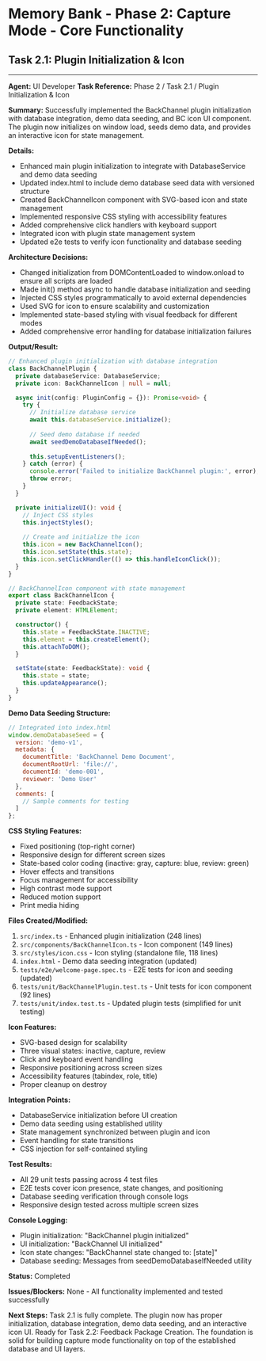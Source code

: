 # Memory Bank - Phase 2: Capture Mode - Core Functionality

## Task 2.1: Plugin Initialization & Icon

---
**Agent:** UI Developer
**Task Reference:** Phase 2 / Task 2.1 / Plugin Initialization & Icon

**Summary:**
Successfully implemented the BackChannel plugin initialization with database integration, demo data seeding, and BC icon UI component. The plugin now initializes on window load, seeds demo data, and provides an interactive icon for state management.

**Details:**
- Enhanced main plugin initialization to integrate with DatabaseService and demo data seeding
- Updated index.html to include demo database seed data with versioned structure
- Created BackChannelIcon component with SVG-based icon and state management
- Implemented responsive CSS styling with accessibility features
- Added comprehensive click handlers with keyboard support
- Integrated icon with plugin state management system
- Updated e2e tests to verify icon functionality and database seeding

**Architecture Decisions:**
- Changed initialization from DOMContentLoaded to window.onload to ensure all scripts are loaded
- Made init() method async to handle database initialization and seeding
- Injected CSS styles programmatically to avoid external dependencies
- Used SVG for icon to ensure scalability and customization
- Implemented state-based styling with visual feedback for different modes
- Added comprehensive error handling for database initialization failures

**Output/Result:**
```typescript
// Enhanced plugin initialization with database integration
class BackChannelPlugin {
  private databaseService: DatabaseService;
  private icon: BackChannelIcon | null = null;

  async init(config: PluginConfig = {}): Promise<void> {
    try {
      // Initialize database service
      await this.databaseService.initialize();
      
      // Seed demo database if needed
      await seedDemoDatabaseIfNeeded();
      
      this.setupEventListeners();
    } catch (error) {
      console.error('Failed to initialize BackChannel plugin:', error);
      throw error;
    }
  }

  private initializeUI(): void {
    // Inject CSS styles
    this.injectStyles();
    
    // Create and initialize the icon
    this.icon = new BackChannelIcon();
    this.icon.setState(this.state);
    this.icon.setClickHandler(() => this.handleIconClick());
  }
}

// BackChannelIcon component with state management
export class BackChannelIcon {
  private state: FeedbackState;
  private element: HTMLElement;

  constructor() {
    this.state = FeedbackState.INACTIVE;
    this.element = this.createElement();
    this.attachToDOM();
  }

  setState(state: FeedbackState): void {
    this.state = state;
    this.updateAppearance();
  }
}
```

**Demo Data Seeding Structure:**
```javascript
// Integrated into index.html
window.demoDatabaseSeed = {
  version: 'demo-v1',
  metadata: {
    documentTitle: 'BackChannel Demo Document',
    documentRootUrl: 'file://',
    documentId: 'demo-001',
    reviewer: 'Demo User'
  },
  comments: [
    // Sample comments for testing
  ]
};
```

**CSS Styling Features:**
- Fixed positioning (top-right corner)
- Responsive design for different screen sizes
- State-based color coding (inactive: gray, capture: blue, review: green)
- Hover effects and transitions
- Focus management for accessibility
- High contrast mode support
- Reduced motion support
- Print media hiding

**Files Created/Modified:**
1. `src/index.ts` - Enhanced plugin initialization (248 lines)
2. `src/components/BackChannelIcon.ts` - Icon component (149 lines)
3. `src/styles/icon.css` - Icon styling (standalone file, 118 lines)
4. `index.html` - Demo data seeding integration (updated)
5. `tests/e2e/welcome-page.spec.ts` - E2E tests for icon and seeding (updated)
6. `tests/unit/BackChannelPlugin.test.ts` - Unit tests for icon component (92 lines)
7. `tests/unit/index.test.ts` - Updated plugin tests (simplified for unit testing)

**Icon Features:**
- SVG-based design for scalability
- Three visual states: inactive, capture, review
- Click and keyboard event handling
- Responsive positioning across screen sizes
- Accessibility features (tabindex, role, title)
- Proper cleanup on destroy

**Integration Points:**
- DatabaseService initialization before UI creation
- Demo data seeding using established utility
- State management synchronized between plugin and icon
- Event handling for state transitions
- CSS injection for self-contained styling

**Test Results:**
- All 29 unit tests passing across 4 test files
- E2E tests cover icon presence, state changes, and positioning
- Database seeding verification through console logs
- Responsive design tested across multiple screen sizes

**Console Logging:**
- Plugin initialization: "BackChannel plugin initialized"
- UI initialization: "BackChannel UI initialized"
- Icon state changes: "BackChannel state changed to: [state]"
- Database seeding: Messages from seedDemoDatabaseIfNeeded utility

**Status:** Completed

**Issues/Blockers:**
None - All functionality implemented and tested successfully

**Next Steps:**
Task 2.1 is fully complete. The plugin now has proper initialization, database integration, demo data seeding, and an interactive icon UI. Ready for Task 2.2: Feedback Package Creation. The foundation is solid for building capture mode functionality on top of the established database and UI layers.
